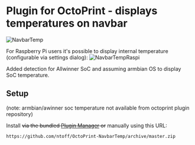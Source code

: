 # Plugin for OctoPrint - displays temperatures on navbar

![NavbarTemp](navbar.png?raw=true) 

For Raspberry Pi users it's possible to display internal temperature (configurable via settings dialog):
![NavbarTempRaspi](navbar_raspi.png?raw=true) 

Added detection for Allwinner SoC and assuming armbian OS to display SoC temperature.

## Setup
(note: armbian/awinner soc temperature not available from octoprint plugin repository)

Install ~~via the bundled [Plugin Manager](https://github.com/foosel/OctoPrint/wiki/Plugin:-Plugin-Manager)
or~~ manually using this URL:

    https://github.com/ntoff/OctoPrint-NavbarTemp/archive/master.zip